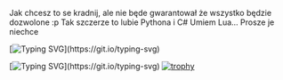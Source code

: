 Jak chcesz to se kradnij, ale nie będe gwarantował że wszystko będzie dozwolone :p 
Tak szczerze to lubie Pythona i C#
Umiem Lua... Prosze je niechce

[![Typing SVG](https://readme-typing-svg.demolab.com/?lines=Python.;"C#".;Lua.;Nie+nawidze+siebie+za+to...;)](https://git.io/typing-svg)


[![Typing SVG](https://readme-typing-svg.demolab.com/?lines=Touch+some+grass.;You+stupid+monkey.;)](https://git.io/typing-svg)
[![trophy](https://github-profile-trophy.vercel.app/?username=Term0ss&theme=onedark)](https://github.com/ryo-ma/github-profile-trophy)
